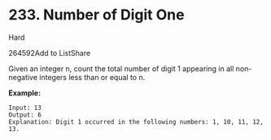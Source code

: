 # 233. Number of Digit One

Hard

264592Add to ListShare

Given an integer n, count the total number of digit 1 appearing in all non-negative integers less than or equal to n.

**Example:**

```
Input: 13
Output: 6 
Explanation: Digit 1 occurred in the following numbers: 1, 10, 11, 12, 13.
```
